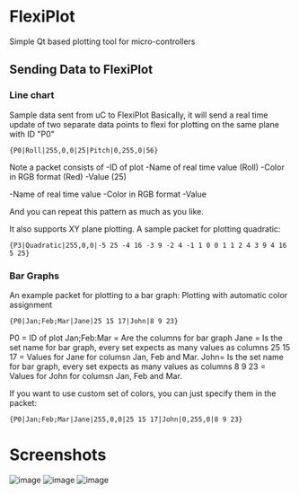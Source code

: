 # FlexiPlot

Simple Qt based plotting tool for micro-controllers

## Sending Data to FlexiPlot

### Line chart

Sample data sent from uC to FlexiPlot
Basically, it will send a real time update of two separate data points to flexi for plotting on the same plane with ID "P0"

```
{P0|Roll|255,0,0|25|Pitch|0,255,0|56}
```

Note a packet consists of 
-ID of plot
-Name of real time value (Roll)
-Color in RGB format (Red)
-Value (25)

-Name of real time value
-Color in RGB format
-Value

And you can repeat this pattern as much as you like.

It also supports XY plane plotting. A sample packet for plotting quadratic:

```
{P3|Quadratic|255,0,0|-5 25 -4 16 -3 9 -2 4 -1 1 0 0 1 1 2 4 3 9 4 16 5 25}
```

### Bar Graphs

An example packet for plotting to a bar graph:
Plotting with automatic color assignment
```
{P0|Jan;Feb;Mar|Jane|25 15 17|John|8 9 23}
```

P0 = ID of plot
Jan;Feb:Mar = Are the columns for bar graph
Jane = Is the set name for bar graph, every set expects as many values as columns
25 15 17 = Values for Jane for columsn Jan, Feb and Mar.
John= Is the set name for bar graph, every set expects as many values as columns
8 9 23 = Values for John for columsn Jan, Feb and Mar.

If you want to use custom set of colors, you can just specify them in the packet:
```
{P0|Jan;Feb;Mar|Jane|255,0,0|25 15 17|John|0,255,0|8 9 23}
```


# Screenshots
![image](https://cloud.githubusercontent.com/assets/7244389/24076638/d2f9edaa-0c2d-11e7-811f-6b93956c5f48.png)
![image](https://cloud.githubusercontent.com/assets/7244389/24076772/1805ef0e-0c31-11e7-9859-1a62b90e2288.png)
![image](https://cloud.githubusercontent.com/assets/7244389/6420839/bc6029c6-bec1-11e4-81fd-333fa1047a5d.png)
